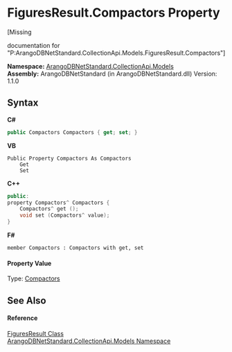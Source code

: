 # FiguresResult.Compactors Property 
 

\[Missing <summary> documentation for "P:ArangoDBNetStandard.CollectionApi.Models.FiguresResult.Compactors"\]

**Namespace:**&nbsp;<a href="eddef630-2e74-9b99-ee5b-91305adea48b">ArangoDBNetStandard.CollectionApi.Models</a><br />**Assembly:**&nbsp;ArangoDBNetStandard (in ArangoDBNetStandard.dll) Version: 1.1.0

## Syntax

**C#**<br />
``` C#
public Compactors Compactors { get; set; }
```

**VB**<br />
``` VB
Public Property Compactors As Compactors
	Get
	Set
```

**C++**<br />
``` C++
public:
property Compactors^ Compactors {
	Compactors^ get ();
	void set (Compactors^ value);
}
```

**F#**<br />
``` F#
member Compactors : Compactors with get, set

```


#### Property Value
Type: <a href="2c0dcd1d-4962-cd0f-16fe-5e3a51df722d">Compactors</a>

## See Also


#### Reference
<a href="5053bee7-1cfe-abb0-c0e1-f2f5d16ea751">FiguresResult Class</a><br /><a href="eddef630-2e74-9b99-ee5b-91305adea48b">ArangoDBNetStandard.CollectionApi.Models Namespace</a><br />